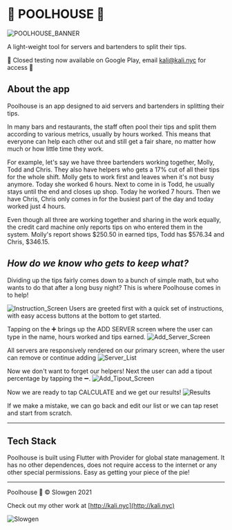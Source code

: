 # 🍍 POOLHOUSE 🍍
![POOLHOUSE_BANNER](../poolhouse/media/poolhouseHeader.png)

A light-weight tool for servers and bartenders to split their tips.

🚀 Closed testing now available on Google Play, email kali@kali.nyc for access 🚀

## About the app

Poolhouse is an app designed to aid servers and bartenders in splitting their tips.

In many bars and restaurants, the staff often pool their tips and split them according to various metrics, usually by hours worked. This means that everyone can help each other out and still get a fair share, no matter how much or how little time they work.

For example, let's say we have three bartenders working together, Molly, Todd and Chris. They also have helpers who gets a 17% cut of all their tips for the whole shift. Molly gets to work first and leaves when it's not busy anymore. Today she worked 6 hours. Next to come in is Todd, he usually stays until the end and closes up shop. Today he worked 7 hours. Then we have Chris, Chris only comes in for the busiest part of the day and today worked just 4 hours.

Even though all three are working together and sharing in the work equally, the credit card machine only reports tips on who entered them in the system. Molly's report shows $250.50 in earned tips, Todd has $576.34 and Chris, $346.15.

## *How do we know who gets to keep what?*

Dividing up the tips fairly comes down to a bunch of simple math, but who wants to do that after a long busy night? This is where Poolhouse comes in to help!

![Instruction_Screen](./media/Screenshot1.png)
Users are greeted first with a quick set of instructions, with easy access buttons at the bottom to get started.

Tapping on the ➕ brings up the ADD SERVER screen where the user can type in the name, hours worked and tips earned.
![Add_Server_Screen](./media/Screenshot1-5.png)

All servers are responsively rendered on our primary screen, where the user can remove or continue adding
![Server_List](./media/Screenshot2.png)

Now we don't want to forget our helpers! Next the user can add a tipout percentage by tapping the ➖.
![Add_Tipout_Screen](./media/Screenshot3.png)

Now we are ready to tap CALCULATE and we get our results!
![Results](./media/Screenshot4.png)

If we make a mistake, we can go back and edit our list or we can tap reset and start from scratch.

---------

## Tech Stack

Poolhouse is built using Flutter with Provider for global state management. It has no other dependences, does not require access to the internet or any other special permissions. Easy as getting your piece of the pie!

------

Poolhouse 🍍 ©️ Slowgen 2021

Check out my other work at [http://kali.nyc](http://kali.nyc)

![Slowgen](./media/Slowgen-header.jpg)

